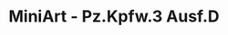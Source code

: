---
layout: product
title: "MiniArt - Pz.Kpfw.3 Ausf.D"
price: "5800" 
desc: "N/A"
img_path: "/assets/img/MI35169.jpg"
brand: "N/A"
available: true
special_offer: false
new: true
soon: false
cat: "010000"
subcat: "010100"
subsubcat: "0N/A"
sifra: "MI35169"
---